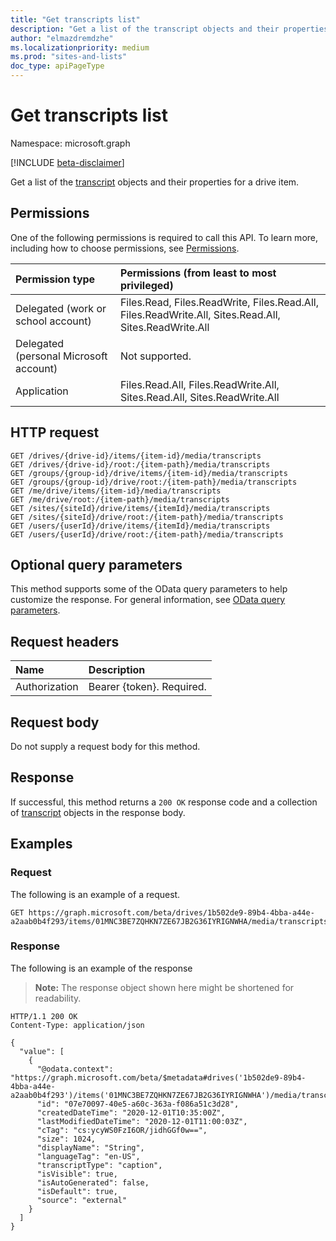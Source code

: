 ```yaml
---
title: "Get transcripts list"
description: "Get a list of the transcript objects and their properties."
author: "elmazdremdzhe"
ms.localizationpriority: medium
ms.prod: "sites-and-lists"
doc_type: apiPageType
---
```


# Get transcripts list
Namespace: microsoft.graph

[!INCLUDE [beta-disclaimer](../../includes/beta-disclaimer.md)]

Get a list of the [transcript](../resources/transcript.md) objects and their properties for a drive item.

## Permissions
One of the following permissions is required to call this API. To learn more, including how to choose permissions, see [Permissions](/graph/permissions-reference).

|Permission type|Permissions (from least to most privileged)|
|:---|:---|
|Delegated (work or school account)|Files.Read, Files.ReadWrite, Files.Read.All, Files.ReadWrite.All, Sites.Read.All, Sites.ReadWrite.All|
|Delegated (personal Microsoft account) | Not supported.    |
|Application|Files.Read.All, Files.ReadWrite.All, Sites.Read.All, Sites.ReadWrite.All|

## HTTP request

<!-- {
  "blockType": "ignored"
}
-->
``` http
GET /drives/{drive-id}/items/{item-id}/media/transcripts
GET /drives/{drive-id}/root:/{item-path}/media/transcripts
GET /groups/{group-id}/drive/items/{item-id}/media/transcripts
GET /groups/{group-id}/drive/root:/{item-path}/media/transcripts
GET /me/drive/items/{item-id}/media/transcripts
GET /me/drive/root:/{item-path}/media/transcripts
GET /sites/{siteId}/drive/items/{itemId}/media/transcripts
GET /sites/{siteId}/drive/root:/{item-path}/media/transcripts
GET /users/{userId}/drive/items/{itemId}/media/transcripts
GET /users/{userId}/drive/root:/{item-path}/media/transcripts
```

## Optional query parameters
This method supports some of the OData query parameters to help customize the response. For general information, see [OData query parameters](/graph/query-parameters).

## Request headers
|Name|Description|
|:---|:---|
|Authorization|Bearer {token}. Required.|

## Request body
Do not supply a request body for this method.

## Response

If successful, this method returns a `200 OK` response code and a collection of [transcript](../resources/transcript.md) objects in the response body.

## Examples

### Request
The following is an example of a request.
<!-- {
  "blockType": "request",
  "name": "list_transcript"
}
-->
``` http
GET https://graph.microsoft.com/beta/drives/1b502de9-89b4-4bba-a44e-a2aab0b4f293/items/01MNC3BE7ZQHKN7ZE67JB2G36IYRIGNWHA/media/transcripts
```


### Response
The following is an example of the response
>**Note:** The response object shown here might be shortened for readability.
<!-- {
  "blockType": "response",
  "truncated": true,
  "@odata.type": "Collection(microsoft.graph.transcript)"
}
-->
``` http
HTTP/1.1 200 OK
Content-Type: application/json

{
  "value": [
    {
      "@odata.context": "https://graph.microsoft.com/beta/$metadata#drives('1b502de9-89b4-4bba-a44e-a2aab0b4f293')/items('01MNC3BE7ZQHKN7ZE67JB2G36IYRIGNWHA')/media/transcripts/$entity",
      "id": "07e70097-40e5-a60c-363a-f086a51c3d28",
      "createdDateTime": "2020-12-01T10:35:00Z",
      "lastModifiedDateTime": "2020-12-01T11:00:03Z",
      "cTag": "cs:ycyWS0FzI6OR/jidhGGf0w==",
      "size": 1024,
      "displayName": "String",
      "languageTag": "en-US",
      "transcriptType": "caption",
      "isVisible": true,
      "isAutoGenerated": false,
      "isDefault": true,
      "source": "external"
    }
  ]
}
```


